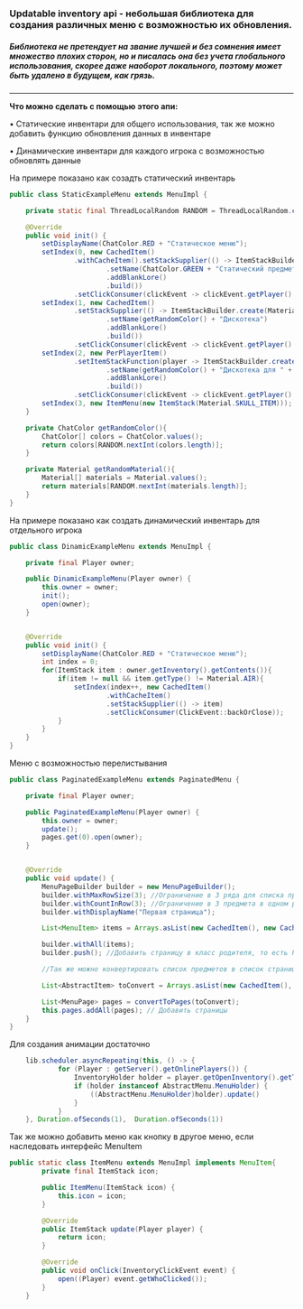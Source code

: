 ### Updatable inventory api - небольшая библиотека для создания различных меню с возможностью их обновления.

##### Библиотека не претендует на звание лучшей и без сомнения имеет множество плохих сторон, но и писалась она без учета глобального использования, скорее даже наоборот локального, поэтому может быть удалено в будущем, как грязь.

------------
**Что можно сделать с помощью этого апи:**

&bull; Статические инвентари для общего использования, так же можно добавить функцию обновления данных в инвентаре

&bull; Динамические инвентари для каждого игрока с возможностью обновлять данные

На примере показано как созадть статический инвентарь
```java
public class StaticExampleMenu extends MenuImpl {

    private static final ThreadLocalRandom RANDOM = ThreadLocalRandom.current();

    @Override
    public void init() {
        setDisplayName(ChatColor.RED + "Статическое меню");
        setIndex(0, new CachedItem()
                .withCacheItem().setStackSupplier(() -> ItemStackBuilder.create(Material.PAPER)
                        .setName(ChatColor.GREEN + "Статический предмет без режима обновления")
                        .addBlankLore()
                        .build())
                .setClickConsumer(clickEvent -> clickEvent.getPlayer().sendMessage(ChatColor.YELLOW + "Ого, ты нажал на кнопку, чтоо??")));
        setIndex(1, new CachedItem()
                .setStackSupplier(() -> ItemStackBuilder.create(Material.PAPER)
                        .setName(getRandomColor() + "Дискотека")
                        .addBlankLore()
                        .build())
                .setClickConsumer(clickEvent -> clickEvent.getPlayer().kickPlayer(ChatColor.YELLOW + "Падло, хватит на меня давить!!!")));
        setIndex(2, new PerPlayerItem()
                .setItemStackFunction(player -> ItemStackBuilder.create(getRandomMaterial())
                        .setName(getRandomColor() + "Дискотека для " + player.getName())
                        .addBlankLore()
                        .build())
                .setClickConsumer(clickEvent -> clickEvent.getPlayer().damage(5)));
        setIndex(3, new ItemMenu(new ItemStack(Material.SKULL_ITEM)));
    }

    private ChatColor getRandomColor(){
        ChatColor[] colors = ChatColor.values();
        return colors[RANDOM.nextInt(colors.length)];
    }

    private Material getRandomMaterial(){
        Material[] materials = Material.values();
        return materials[RANDOM.nextInt(materials.length)];
    }
}
```
На примере показано как создать динамический инвентарь для отдельного игрока
```java
public class DinamicExampleMenu extends MenuImpl {

    private final Player owner;

    public DinamicExampleMenu(Player owner) {
        this.owner = owner;
        init();
        open(owner);
    }


    @Override
    public void init() {
        setDisplayName(ChatColor.RED + "Статическое меню");
        int index = 0;
        for(ItemStack item : owner.getInventory().getContents()){
            if(item != null && item.getType() != Material.AIR){
                setIndex(index++, new CachedItem()
                        .withCacheItem()
                        .setStackSupplier(() -> item)
                        .setClickConsumer(ClickEvent::backOrClose));
            }
        }
    }
}
```
Меню с возможностью перелистывания
```java
public class PaginatedExampleMenu extends PaginatedMenu {

    private final Player owner;

    public PaginatedExampleMenu(Player owner) {
        this.owner = owner;
        update();
        pages.get(0).open(owner);
    }


    @Override
    public void update() {
        MenuPageBuilder builder = new MenuPageBuilder();
        builder.withMaxRowSize(3); //Ограничение в 3 ряда для списка предметов
        builder.withCountInRow(3); //Ограничение в 3 предмета в одном ряду
        builder.withDisplayName("Первая страница");

        List<MenuItem> items = Arrays.asList(new CachedItem(), new CachedItem(), new CachedItem(), new CachedItem(), new CachedItem());

        builder.withAll(items);
        builder.push(); //Добавить страницу в класс родителя, то есть PaginatedMenu, а в данном случае его наследника

        //Так же можно конвертировать список предметов в список страниц

        List<AbstractItem> toConvert = Arrays.asList(new CachedItem(), new CachedItem(), new CachedItem(), new CachedItem(), new CachedItem());

        List<MenuPage> pages = convertToPages(toConvert);
        this.pages.addAll(pages); // Добавить страницы
    }
}
```
Для создания анимации достаточно
```java
    lib.scheduler.asyncRepeating(this, () -> {
            for (Player : getServer().getOnlinePlayers()) {
                InventoryHolder holder = player.getOpenInventory().getTopInventory().getHolder()
                if (holder instanceof AbstractMenu.MenuHolder) {
                    ((AbstractMenu.MenuHolder)holder).update()
                }
            }
    }, Duration.ofSeconds(1),  Duration.ofSeconds(1))
```
Так же можно добавить меню как кнопку в другое меню, если наследовать интерфейс MenuItem
```java
public static class ItemMenu extends MenuImpl implements MenuItem{
        private final ItemStack icon;

        public ItemMenu(ItemStack icon) {
            this.icon = icon;
        }

        @Override
        public ItemStack update(Player player) {
            return icon;
        }

        @Override
        public void onClick(InventoryClickEvent event) {
            open((Player) event.getWhoClicked());
        }
    }
```
